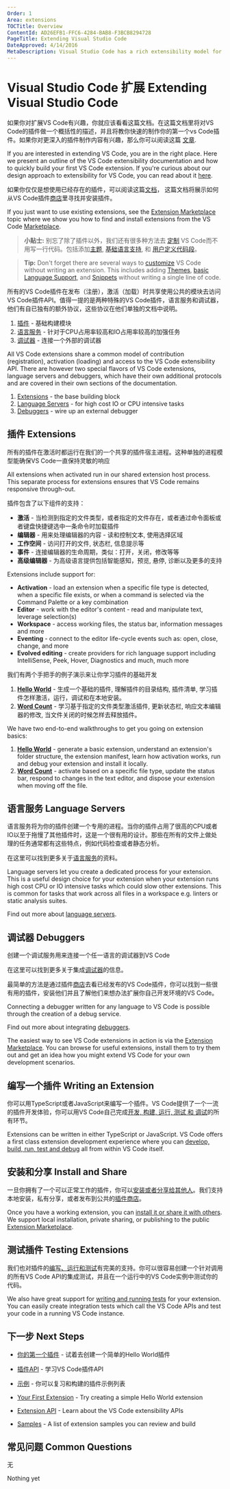 ```yaml
---
Order: 1
Area: extensions
TOCTitle: Overview
ContentId: AD26EFB1-FFC6-4284-BAB8-F3BCB8294728
PageTitle: Extending Visual Studio Code
DateApproved: 4/14/2016
MetaDescription: Visual Studio Code has a rich extensibility model for interacting with and adding to the tool.  Learn how to create your own extensions (plug-ins) for Visual Studio Code.
---
```


# Visual Studio Code 扩展   Extending Visual Studio Code

如果你对扩展VS Code有兴趣，你就应该看看这篇文档。在这篇文档里将对VS Code的插件做一个概括性的描述，并且将教你快速的制作你的第一个vs Code插件。如果你对更深入的插件制作内容有兴趣，那么你可以阅读这篇 [文章](/md/扩展/用我们的方式创造扩展.md).

If you are interested in extending VS Code, you are in the right place. Here we present an outline of the VS Code extensibility documentation and how to quickly build your first VS Code extension.  If you're curious about our design approach to extensibility for VS Code, you can read about it [here](/md/扩展/用我们的方式创造扩展.md).

如果你仅仅是想使用已经存在的插件，可以阅读这篇[文档](/md/编辑器/扩展市场.md)， 这篇文档将展示如何从VS Code插件[商店](https://marketplace.visualstudio.com/VSCode)里寻找并安装插件。

If you just want to use existing extensions, see the [Extension Marketplace](/md/编辑器/扩展市场.md) topic where we show you how to find and install extensions from the VS Code [Marketplace](https://marketplace.visualstudio.com/VSCode).

>**小贴士:** 别忘了除了插件以外，我们还有很多种方法去 [定制](/md/定制化/概述.md) VS Code而不用写一行代码。包括添加[主题](/md/定制化/主题.md), [基础语言支持](/md/定制化/调色板.md), 和 [用户定义代码段](/md/定制化/用户定义代码段.md)。

>**Tip:** Don't forget there are several ways to [customize](/md/定制化/概述.md) VS Code without writing an extension.  This includes adding [Themes](/md/定制化/主题.md), [basic Language Support](/md/定制化/调色板.md), and [Snippets](/md/定制化/用户定义代码段.md) without writing a single line of code.

所有的VS Code插件在发布（注册），激活（加载）时共享使用公共的模块去访问VS Code插件API。值得一提的是两种特殊的VS Code插件，语言服务和调试器，他们有自已独有的额外协议，这些协议在他们单独的文档中说明。

1. [插件](/md/扩展/概述.md#extensions) - 基础构建模块
2. [语言服务](/md/扩展/概述.md#language-servers) - 针对于CPU占用率较高和IO占用率较高的加强任务
3. [调试器](/md/扩展/概述.md#debuggers) - 连接一个外部的调试器

All VS Code extensions share a common model of contribution (registration), activation (loading) and access to the VS Code extensibility API.  There are however two special flavors of VS Code extensions, language servers and debuggers, which have their own additional protocols and are covered in their own sections of the documentation.

1. [Extensions](/md/扩展/概述.md#extensions) - the base building block
2. [Language Servers](/md/扩展/概述.md#language-servers) - for high cost IO or CPU intensive tasks
3. [Debuggers](/md/扩展/概述.md#debuggers) - wire up an external debugger


## 插件  Extensions

所有的插件在激活时都运行在我们的一个共享的插件宿主进程。这种单独的进程模型能确保VS Code一直保持灵敏的响应

All extensions when activated run in our shared extension host process.  This separate process for extensions ensures that VS Code remains responsive through-out.  

插件包含了以下组件的支持：

* **激活** - 当检测到指定的文件类型，或者指定的文件存在，或者通过命令面板或者键盘快捷键选中一条命令时加载插件
* **编辑器** - 用来处理编辑器的内容 - 读和控制文本, 使用选择区域
* **工作空间** - 访问打开的文件, 状态栏, 信息提示等
* **事件** - 连接编辑器的生命周期，类似：打开，关闭，修改等等 
* **高级编辑器** - 为高级语言提供包括智能感知，预览, 悬停, 诊断以及更多的支持

Extensions include support for:

* **Activation** - load an extension when a specific file type is detected, when a specific file exists, or when a command is selected via the Command Palette or a key combination
* **Editor** - work with the editor's content - read and manipulate text, leverage selection(s)
* **Workspace** - access working files, the status bar, information messages and more
* **Eventing** - connect to the editor life-cycle events such as: open, close, change, and more
* **Evolved editing** - create providers for rich language support including IntelliSense, Peek, Hover, Diagnostics and much, much more

我们有两个手把手的例子演示来让你学习插件的基础开发

1. **[Hello World](/md/扩展/范例-hello-world.md)** - 生成一个基础的插件, 理解插件的目录结构, 插件清单, 学习插件怎样激活，运行，调试和在本地安装。
2. **[Word Count](/md/扩展/范例-world-count.md)** - 学习基于指定的文件类型激活插件, 更新状态栏, 响应文本编辑器的修改, 当文件关闭的时候怎样去释放插件。 

We have two end-to-end walkthroughs to get you going on extension basics:

1. **[Hello World](/md/扩展/范例-hello-world.md)** - generate a basic extension, understand an extension's folder structure, the extension manifest, learn how activation works, run and debug your extension and install it locally. 
2. **[Word Count](/md/扩展/范例-world-count.md)** - activate based on a specific file type, update the status bar, respond to changes in the text editor, and dispose your extension when moving off the file. 

## 语言服务  Language Servers

语言服务将为你的插件创建一个专用的进程。当你的插件占用了很高的CPU或者IO以至于拖慢了其他插件时，这是一个很有用的设计。那些在所有的文件上做处理的任务通常都有这些特点，例如代码检查或者静态分析。

在这里可以找到更多关于[语言服务](/md/扩展/范例-language-server.md)的资料。

Language servers let you create a dedicated process for your extension.  This is a useful design choice for your extension when your extension runs high cost CPU or IO intensive tasks which could slow other extensions.  This is common for tasks that work across all files in a workspace e.g. linters or static analysis suites.

Find out more about [language servers](/md/扩展/范例-language-server.md).

## 调试器 Debuggers

创建一个调试服务用来连接一个任一语言的调试器到VS Code

在这里可以找到更多关于集成[调试器](/md/扩展/范例-调试器.md)的信息。

最简单的方法是通过插件[商店](/md/编辑器/扩展市场.md)去看已经发布的VS Code插件，你可以找到一些很有用的插件，安装他们并且了解他们来想办法扩展你自己开发环境的VS Code。

Connecting a debugger written for any language to VS Code is possible through the creation of a debug service.

Find out more about integrating [debuggers](/md/扩展/范例-调试器.md).

The easiest way to see VS Code extensions in action is via the [Extension Marketplace](/md/编辑器/扩展市场.md).  You can browse for useful extensions, install them to try them out and get an idea how you might extend VS Code for your own development scenarios.

## 编写一个插件  Writing an Extension

你可以用TypeScript或者JavaScript来编写一个插件。VS Code提供了一个一流的插件开发体验，你可以用VS Code自己完成[开发, 构建, 运行, 测试 和 调试](/md/扩展/调试-扩展.md)的所有环节。

Extensions can be written in either TypeScript or JavaScript.  VS Code offers a first class extension development experience where you can [develop, build, run, test and debug](/md/扩展/调试-扩展.md) all from within VS Code itself.

## 安装和分享  Install and Share

一旦你拥有了一个可以正常工作的插件，你可以[安装或者分享给其他人](/md/扩展/安装-扩展.md)。我们支持本地安装，私有分享，或者发布到公共的[插件商店](/md/编辑器/扩展市场.md)。

Once you have a working extension, you can [install it or share it with others](/md/扩展/安装-扩展.md).   We support local installation, private sharing, or publishing to the public [Extension Marketplace](/md/编辑器/扩展市场.md).

## 测试插件  Testing Extensions

我们也对插件的[编写、运行和测试](/md/扩展/测试-扩展.md)有完美的支持。你可以很容易创建一个针对调用的所有VS Code API的集成测试，并且在一个运行中的VS Code实例中测试你的代码。

We also have great support for [writing and running tests](/md/扩展/测试-扩展.md) for your extension.  You can easily create integration tests which call the VS Code APIs and test your code in a running VS Code instance.

## 下一步  Next Steps

* [你的第一个插件](/md/扩展/范例-hello-world.md) - 试着去创建一个简单的Hello World插件
* [插件API](/md/扩展API/概述.md) - 学习VS Code插件API
* [示例](/md/工具/范例.md) - 你可以复习和构建的插件示例列表

* [Your First Extension](/md/扩展/范例-hello-world.md) - Try creating a simple Hello World extension
* [Extension API](/md/扩展API/概述.md) - Learn about the VS Code extensibility APIs
* [Samples](/md/工具/范例.md) - A list of extension samples you can review and build

## 常见问题 Common Questions

无

Nothing yet

